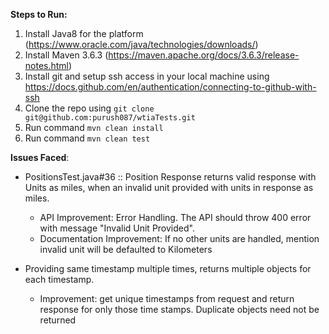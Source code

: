 **Steps to Run:**
1. Install Java8 for the platform (https://www.oracle.com/java/technologies/downloads/)
2. Install Maven 3.6.3 (https://maven.apache.org/docs/3.6.3/release-notes.html)
3. Install git and setup ssh access in your local machine using https://docs.github.com/en/authentication/connecting-to-github-with-ssh
4. Clone the repo using `git clone git@github.com:purush087/wtiaTests.git`
5. Run command `mvn clean install`
6. Run command `mvn clean test`

**Issues Faced**:
* PositionsTest.java#36 :: Position Response returns valid response with Units as miles, when an invalid unit provided with units in response as miles.
    * API Improvement: Error Handling. The API should throw 400 error with message "Invalid Unit Provided".
    * Documentation Improvement: If no other units are handled, mention invalid unit will be defaulted to Kilometers
  
* Providing same timestamp multiple times, returns multiple objects for each timestamp.
    * Improvement: get unique timestamps from request and return response for only those time stamps. Duplicate objects need not be returned
